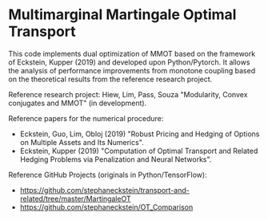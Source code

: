 # Multimarginal Martingale Optimal Transport

This code implements dual optimization of MMOT based on the framework of Eckstein, Kupper (2019) and developed upon Python/Pytorch. It allows the analysis of performance improvements from monotone coupling based on the theoretical results from the reference research project.

Reference research project: Hiew, Lim, Pass, Souza "Modularity, Convex conjugates and MMOT" (in development).

Reference papers for the numerical procedure:
- Eckstein, Guo, Lim, Obloj (2019) "Robust Pricing and Hedging of Options on Multiple Assets and Its Numerics".
- Eckstein, Kupper (2019) "Computation of Optimal Transport and Related Hedging Problems via Penalization and Neural Networks".

Reference GitHub Projects (originals in Python/TensorFlow):
- https://github.com/stephaneckstein/transport-and-related/tree/master/MartingaleOT
- https://github.com/stephaneckstein/OT_Comparison
